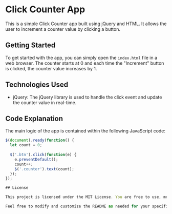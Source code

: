 # Click Counter App

This is a simple Click Counter app built using jQuery and HTML. It allows the user to increment a counter value by clicking a button.

## Getting Started

To get started with the app, you can simply open the `index.html` file in a web browser. The counter starts at 0 and each time the "Increment" button is clicked, the counter value increases by 1.

## Technologies Used

- jQuery: The jQuery library is used to handle the click event and update the counter value in real-time.

## Code Explanation

The main logic of the app is contained within the following JavaScript code:

```javascript
$(document).ready(function() {
  let count = 0;
  
  $('.btn').click(function(e) {
    e.preventDefault();
    count++;
    $('.counter').text(count);
  });
});

## License

This project is licensed under the MIT License. You are free to use, modify, and distribute this code as you wish.

Feel free to modify and customize the README as needed for your specific project. Let me know if there's anything else I can help you with!


